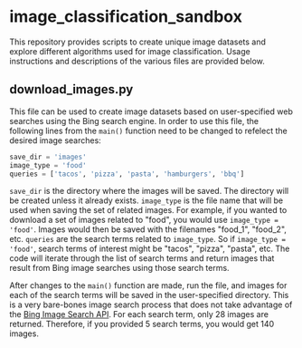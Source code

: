 # image_classification_sandbox

This repository provides scripts to create unique image datasets and explore different algorithms used for image classification. Usage instructions and descriptions of the various files are provided below.

## download_images.py

This file can be used to create image datasets based on user-specified web searches using the Bing search engine. In order to use this file, the following lines from the ```main()``` function need to be changed to refelect the desired image searches:

```python
save_dir = 'images'
image_type = 'food'
queries = ['tacos', 'pizza', 'pasta', 'hamburgers', 'bbq']
```

```save_dir``` is the directory where the images will be saved. The directory will be created unless it already exists. ```image_type``` is the file name that will be used when saving the set of related images. For example, if you wanted to download a set of images related to "food", you would use ```image_type = 'food'```. Images would then be saved with the filenames "food_1", "food_2", etc. ```queries``` are the search terms related to ```image_type```. So if ```image_type = 'food'```, search terms of interest might be "tacos", "pizza", "pasta", etc. The code will iterate through the list of search terms and return images that result from Bing image searches using those search terms.

After changes to the ```main()``` function are made, run the file, and images for each of the search terms will be saved in the user-specified directory. This is a very bare-bones image search process that does not take advantage of the [Bing Image Search API](https://www.microsoft.com/cognitive-services/en-us/bing-image-search-api). For each search term, only 28 images are returned. Therefore, if you provided 5 search terms, you would get 140 images.
